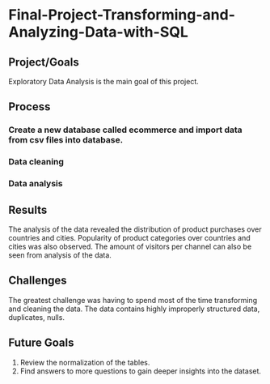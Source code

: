 # Final-Project-Transforming-and-Analyzing-Data-with-SQL

## Project/Goals
Exploratory Data Analysis is the main goal of this project.

## Process
### Create a new database called ecommerce and import data from csv files into database.
### Data cleaning
### Data analysis

## Results
The analysis of the data revealed the distribution of product purchases over countries and cities.
Popularity of product categories over countries and cities was also observed.
The amount of visitors per channel can also be seen from analysis of the data. 

## Challenges 
The greatest challenge was having to spend most of the time transforming and cleaning the data. The data contains highly improperly structured data, duplicates, nulls.

## Future Goals
1. Review the normalization of the tables.
2. Find answers to more questions to gain deeper insights into the dataset.
